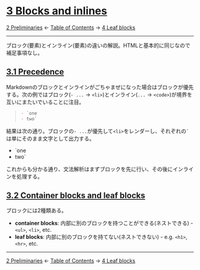 # [3 Blocks and inlines](https://higuma.github.io/github-flabored-markdown/#blocks-and-inlines)

[2 Preliminaries](preliminaries.md)
← [Table of Contents](index.md) →
[4 Leaf blocks](leaf-blocks.md)

------------------------------------------------------------------------

ブロック(要素)とインライン(要素)の違いの解説。HTMLと基本的に同じなので補足事項なし。

## [3.1 Precedence](https://higuma.github.io/github-flabored-markdown/#precedence)

Markdownのブロックとインラインがごちゃまぜになった場合はブロックが優先する。次の例ではブロック(`- ...` → `<li>`)とインライン(`...` → `<code>`)が境界を互いにまたいでいることに注目。

> ```markdown
> - `one
> - two`
> ```

結果は次の通り。ブロックの`- ...`が優先して`<li>`をレンダーし、それぞれの`` ` ``は単にそのまま文字として出力する。

- `one
- two`

これからも分かる通り、文法解析はまずブロックを先に行い、その後にインラインを処理する。

## [3.2 Container blocks and leaf blocks](https://higuma.github.io/github-flabored-markdown/#container-blocks-and-leaf-blocks)

ブロックには2種類ある。

* __container blocks__: 内部に別のブロックを持つことができる(ネストできる) - `<ul>`, `<li>`, etc.
* __leaf blocks__: 内部に別のブロックを持てない(ネストできない) - e.g. `<h1>`, `<hr>`, etc.

------------------------------------------------------------------------

[2 Preliminaries](preliminaries.md)
← [Table of Contents](index.md) →
[4 Leaf blocks](leaf-blocks.md)

